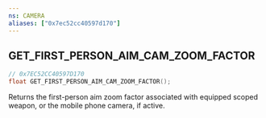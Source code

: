 ```yaml
---
ns: CAMERA
aliases: ["0x7ec52cc40597d170"]
---
```

## GET_FIRST_PERSON_AIM_CAM_ZOOM_FACTOR

```c
// 0x7EC52CC40597D170
float GET_FIRST_PERSON_AIM_CAM_ZOOM_FACTOR();
```

Returns the first-person aim zoom factor associated with equipped scoped weapon, or the mobile phone camera, if active.


